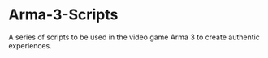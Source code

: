 # Arma-3-Scripts
A series of scripts to be used in the video game Arma 3 to create authentic experiences.
